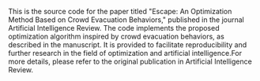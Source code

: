This is the source code for the paper titled "Escape: An Optimization Method Based on Crowd Evacuation Behaviors," published in the journal Artificial Intelligence Review. The code implements the proposed optimization algorithm inspired by crowd evacuation behaviors, as described in the manuscript. It is provided to facilitate reproducibility and further research in the field of optimization and artificial intelligence.For more details, please refer to the original publication in Artificial Intelligence Review.
